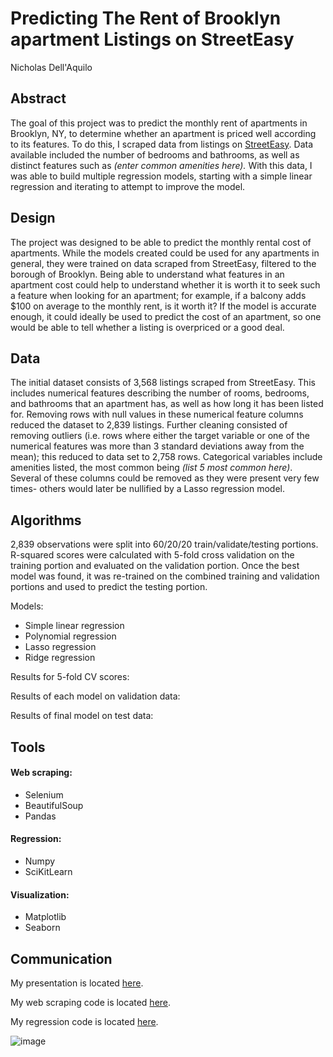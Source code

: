# Predicting The Rent of Brooklyn apartment Listings on StreetEasy
Nicholas Dell'Aquilo

## Abstract

The goal of this project was to predict the monthly rent of apartments in Brooklyn, NY, to determine whether an apartment is priced well according to its features. To do this, I scraped data from listings on [StreetEasy](https://streeteasy.com/for-rent/brooklyn). Data available included the number of bedrooms and bathrooms, as well as distinct features such as *(enter common amenities here).* With this data, I was able to build multiple regression models, starting with a simple linear regression and iterating to attempt to improve the model.

## Design

The project was designed to be able to predict the monthly rental cost of apartments. While the models created could be used for any apartments in general, they were trained on data scraped from StreetEasy, filtered to the borough of Brooklyn. Being able to understand what features in an apartment cost could help to understand whether it is worth it to seek such a feature when looking for an apartment; for example, if a balcony adds $100 on average to the monthly rent, is it worth it? If the model is accurate enough, it could ideally be used to predict the cost of an apartment, so one would be able to tell whether a listing is overpriced or a good deal.

## Data

The initial dataset consists of 3,568 listings scraped from StreetEasy. This includes numerical features describing the number of rooms, bedrooms, and bathrooms that an apartment has, as well as how long it has been listed for. Removing rows with null values in these numerical feature columns reduced the dataset to 2,839 listings. Further cleaning consisted of removing outliers (i.e. rows where either the target variable or one of the numerical features was more than 3 standard deviations away from the mean); this reduced to data set to 2,758 rows. Categorical variables include amenities listed, the most common being *(list 5 most common here)*. Several of these columns could be removed as they were present very few times- others would later be nullified by a Lasso regression model.

## Algorithms

2,839 observations were split into 60/20/20 train/validate/testing portions. R-squared scores were calculated with 5-fold cross validation on the training portion and evaluated on the validation portion. Once the best model was found, it was re-trained on the combined training and validation portions and used to predict the testing portion.

Models:

* Simple linear regression
* Polynomial regression
* Lasso regression
* Ridge regression

Results for 5-fold CV scores:

Results of each model on validation data:

Results of final model on test data:


## Tools

#### Web scraping:
* Selenium
* BeautifulSoup
* Pandas

#### Regression:
* Numpy
* SciKitLearn

#### Visualization:
* Matplotlib
* Seaborn

## Communication

My presentation is located [here]().

My web scraping code is located [here](https://github.com/nickdellaquilo/Apartment-Regression/blob/master/Web%20Scraping.ipynb).

My regression code is located [here](https://github.com/nickdellaquilo/Apartment-Regression/blob/master/Final%20Regression.ipynb).

![image](https://user-images.githubusercontent.com/22899761/118211459-1fd3a900-b43a-11eb-9062-7fd317acb268.png)

